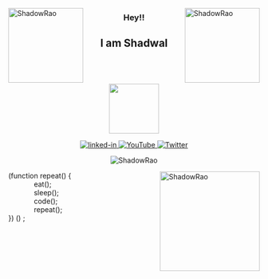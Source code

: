 <p>
  <img
    align="left"
    src="https://i.pinimg.com/originals/45/09/95/450995c409e44cfd55d293757ab7b4ca.gif"
    width="150";
    alt="ShadowRao"
  />
  <img
    align="right"
    src="https://i.pinimg.com/originals/45/09/95/450995c409e44cfd55d293757ab7b4ca.gif"
    width="150";
    alt="ShadowRao"
  />
  <h3 align="center">Hey!!</h3>
  <h2 align="center">I am Shadwal</h2>
  
</p>
<br><br><br>

<div id="header" align="center">
  <img src="https://media.giphy.com/media/M9gbBd9nbDrOTu1Mqx/giphy.gif" width="100"/>
</div>
<p align="center"> 
    <a href="https://www.cprogramming.com/" target="_blank"> <img src="https://img.shields.io/badge/LinkedIn-blue?style=for-the-badge&logo=linkedin&logoColor=white" alt="linked-in"/> </a> 
    <a href="https://www.cprogramming.com/" target="_blank"> <img src="https://img.shields.io/badge/YouTube-red?style=for-the-badge&logo=youtube&logoColor=white" alt="YouTube"/> </a> 
    <a href="https://www.cprogramming.com/" target="_blank"> <img src="https://img.shields.io/badge/Twitter-blue?style=for-the-badge&logo=twitter&logoColor=white" alt="Twitter"/> </a> 
</p>
<p align="center"> <img src="https://komarev.com/ghpvc/?username=ShadowRao&label=Profile%20views&color=0e75b6&style=flat" alt="ShadowRao" /> </p>

<p>
  <img
    align = "right"
    src="https://media.giphy.com/media/WUlplcMpOCEmTGBtBW/giphy.gif"
    width="200";
    alt="ShadowRao"
  />
  <p align = "left">(function repeat() {<br>&nbsp;&nbsp;&nbsp;&nbsp;&nbsp;&nbsp;&nbsp;&nbsp;&nbsp;&nbsp;&nbsp;&nbsp;&nbsp;eat();<br>&nbsp;&nbsp;&nbsp;&nbsp;&nbsp;&nbsp;&nbsp;&nbsp;&nbsp;&nbsp;&nbsp;&nbsp;&nbsp;sleep();<br>&nbsp;&nbsp;&nbsp;&nbsp;&nbsp;&nbsp;&nbsp;&nbsp;&nbsp;&nbsp;&nbsp;&nbsp;&nbsp;code();<br>&nbsp;&nbsp;&nbsp;&nbsp;&nbsp;&nbsp;&nbsp;&nbsp;&nbsp;&nbsp;&nbsp;&nbsp;&nbsp;repeat();<br>}) () ;<p>
  
</p>
<br>


<!--
    <img
        align="center"
        src="https://2.bp.blogspot.com/-ibeBO4bm7Vs/Xl71xQqldDI/AAAAAAAWitw/MauHQMoxtgUMVt6wHB42zQFcORTuFLFjwCLcBGAsYHQ/s1600/AW4172178_00.gif"
        width="150";
        alt="ShadowRao"
    />
</p>
-->

<!--

code - https://media.giphy.com/media/M9gbBd9nbDrOTu1Mqx/giphy.gif
https://i.pinimg.com/originals/45/09/95/450995c409e44cfd55d293757ab7b4ca.gif

https://2.bp.blogspot.com/-ibeBO4bm7Vs/Xl71xQqldDI/AAAAAAAWitw/MauHQMoxtgUMVt6wHB42zQFcORTuFLFjwCLcBGAsYHQ/s1600/AW4172178_00.gif

https://i.pinimg.com/originals/e4/26/70/e426702edf874b181aced1e2fa5c6cde.gif
https://i.gifer.com/origin/4b/4b8c5eafec0b9c329f30e897630fcab8.gif

**ShadowRao/ShadowRao** is a ✨ _special_ ✨ repository because its `README.md` (this file) appears on your GitHub profile.

Here are some ideas to get you started:

- 🔭 I’m currently working on ...
- 🌱 I’m currently learning ...
- 👯 I’m looking to collaborate on ...
- 🤔 I’m looking for help with ...
- 💬 Ask me about ...
- 📫 How to reach me: ...
- 😄 Pronouns: ...
- ⚡ Fun fact: ...
-->
